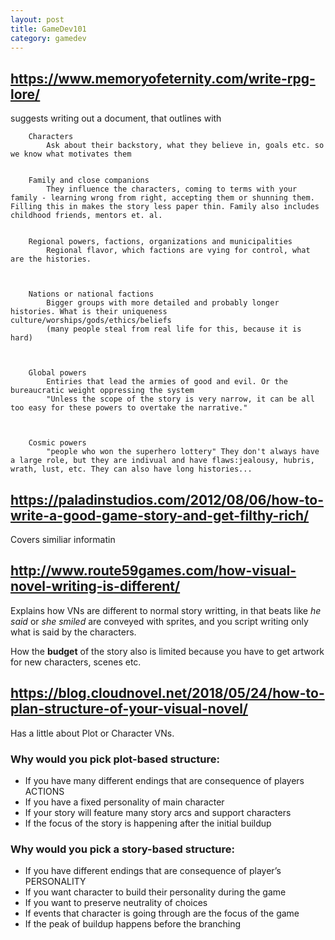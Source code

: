 ```yaml
---
layout: post
title: GameDev101
category: gamedev
---
```

## https://www.memoryofeternity.com/write-rpg-lore/ ##
suggests writing out a document, that outlines with 
```
    Characters
        Ask about their backstory, what they believe in, goals etc. so we know what motivates them
 

    Family and close companions
        They influence the characters, coming to terms with your family - learning wrong from right, accepting them or shunning them. Filling this in makes the story less paper thin. Family also includes childhood friends, mentors et. al.
 

    Regional powers, factions, organizations and municipalities
        Regional flavor, which factions are vying for control, what are the histories.

 

    Nations or national factions
        Bigger groups with more detailed and probably longer histories. What is their uniqueness culture/worships/gods/ethics/beliefs
        (many people steal from real life for this, because it is hard)

 

    Global powers
        Entiries that lead the armies of good and evil. Or the bureaucratic weight oppressing the system 
        "Unless the scope of the story is very narrow, it can be all too easy for these powers to overtake the narrative."

 

    Cosmic powers
        "people who won the superhero lottery" They don't always have a large role, but they are indivual and have flaws:jealousy, hubris, wrath, lust, etc. They can also have long histories...
```

## https://paladinstudios.com/2012/08/06/how-to-write-a-good-game-story-and-get-filthy-rich/ ##
Covers similiar informatin

## http://www.route59games.com/how-visual-novel-writing-is-different/ ##

Explains how VNs are different to normal story writting, in that beats like *he said* or *she smiled* are conveyed with sprites, and you script writing only what is said by the characters.

How the **budget** of the story also is limited because you have to get artwork for new characters, scenes etc.

## https://blog.cloudnovel.net/2018/05/24/how-to-plan-structure-of-your-visual-novel/ ##

Has a little about Plot or Character VNs.

### Why would you pick plot-based structure: ###

   * If you have many different endings that are consequence of players ACTIONS
   * If you have a fixed personality of main character
   * If your story will feature many story arcs and support characters
   * If the focus of the story is happening after the initial buildup

### Why would you pick a story-based structure: ###

   * If you have different endings that are consequence of player’s PERSONALITY
   * If you want character to build their personality during the game
   * If you want to preserve neutrality of choices
   * If events that character is going through are the focus of the game
   * If the peak of buildup happens before the branching


